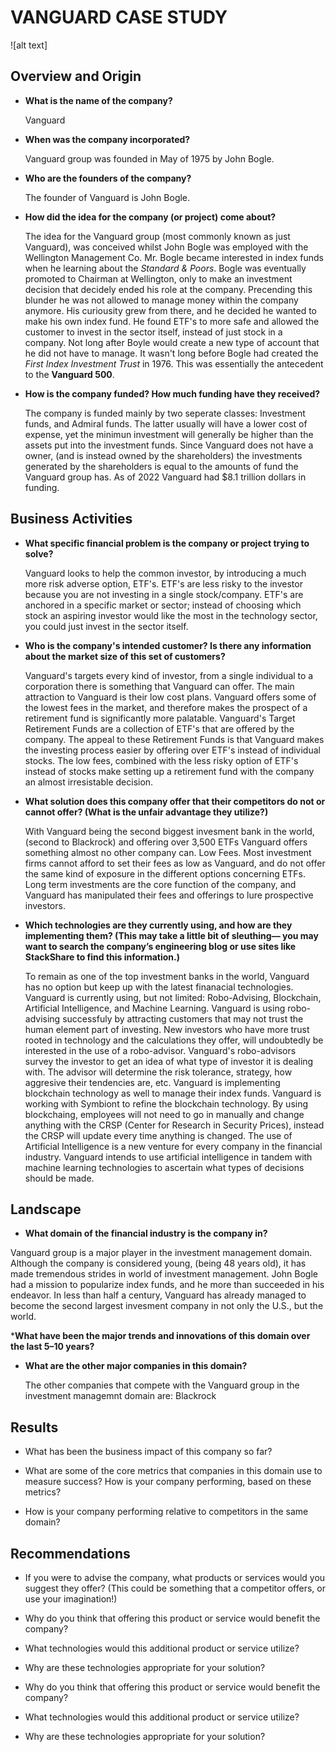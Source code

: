 # VANGUARD CASE STUDY

![alt text]

## Overview and Origin

* __What is the name of the company?__

    Vanguard
  
* __When was the company incorporated?__

     Vanguard group was founded in May of 1975 by John Bogle.

* __Who are the founders of the company?__

    The founder of Vanguard is John Bogle.

* __How did the idea for the company (or project) come about?__

    The idea for the Vanguard group (most commonly known as just Vanguard), was conceived whilst John Bogle was employed with the Wellington Management Co. Mr. Bogle became interested in index funds when he learning about the *Standard & Poors*. Bogle was eventually promoted to Chairman at Wellington, only to make an investment decision that decidely ended his role at the company. Precending this blunder he was not allowed to manage money within the company anymore. His curiousity grew from there, and he decided he wanted to make his own index fund. He found ETF's to more safe and allowed the customer to invest in the sector itself, instead of just stock in a company. Not long after Boyle would create a new type of account that he did not have to manage. It wasn't long before Bogle had created the _First Index Investment Trust_ in 1976. This was essentially the antecedent to the **Vanguard 500**.
 
* __How is the company funded? How much funding have they received?__

  The company is funded mainly by two seperate classes: Investment funds, and Admiral funds. The latter usually will have a lower cost of expense, yet the minimun investment will generally be higher than the assets put into the investment funds. Since Vanguard does not have a owner, (and is instead owned by the shareholders) the investments generated by the shareholders is equal to the amounts of fund the Vanguard group has. As of 2022 Vanguard had $8.1 trillion dollars in funding.

## Business Activities

* __What specific financial problem is the company or project trying to solve?__

    Vanguard looks to help the common investor, by introducing a much more risk adverse option, ETF's. ETF's are less risky to the investor because you are not investing in a single stock/company. ETF's are anchored in a specific market or sector; instead of choosing which stock an aspiring investor would like the most in the technology sector, you could just invest in the sector itself.

* __Who is the company's intended customer?  Is there any information about the market size of this set of customers?__

    Vanguard's targets every kind of investor, from a single individual to a corporation there is something that Vanguard can offer. The main attraction to Vanguard is their low cost plans. Vanguard offers some of the lowest fees in the market, and therefore makes the prospect of a retirement fund is significantly more palatable. Vanguard's Target Retirement Funds are a collection of ETF's that are offered by the company. The appeal to these Retirement Funds is that Vanguard makes the investing process easier by offering over ETF's instead of individual stocks. The low fees, combined with the less risky option of ETF's instead of stocks make setting up a retirement fund with the company an almost irresistable decision.

* __What solution does this company offer that their competitors do not or cannot offer? (What is the unfair advantage they utilize?)__

    With Vanguard being the second biggest invesment bank in the world, (second to Blackrock) and offering over 3,500 ETFs Vanguard offers something almost no other company can. Low Fees. Most investment firms cannot afford to set their fees as low as Vanguard, and do not offer the same kind of exposure in the different options concerning ETFs. Long term investments are the core function of the company, and Vanguard has manipulated their fees and offerings to lure prospective investors.  

* __Which technologies are they currently using, and how are they implementing them? (This may take a little bit of sleuthing–– you may want to search the company’s engineering blog or use sites like StackShare to find this information.)__

  To remain as one of the top investment banks in the world, Vanguard has no option but keep up with the latest finanacial technologies. Vanguard is currently using, but not limited: Robo-Advising, Blockchain, Artificial Intelligence, and Machine Learning. Vanguard is using robo-advising successfuly by attracting customers that may not trust the human element part of investing. New investors who have more trust rooted in technology and the calculations they offer, will undoubtedly be interested in the use of a robo-advisor. Vanguard's robo-advisors survey the investor to get an idea of what type of investor it is dealing with. The advisor will determine the risk tolerance, strategy, how aggresive their tendencies are, etc. Vanguard is implementing blockchain technology as well to manage their index funds. Vanguard is working with Symbiont to refine the blockchain technology. By using blockchaing, employees will not need to go in manually and change anything with the CRSP (Center for Research in Security Prices), instead the CRSP will update every time anything is changed. The use of Artificial Intelligence is a new venture for every company in the financial industry. Vanguard intends to use artificial intelligence in tandem with machine learning technologies to ascertain what types of decisions should be made. 


## Landscape

* __What domain of the financial industry is the company in?__

Vanguard group is a major player in the investment management domain. Although the company is considered young, (being 48 years old), it has made tremendous strides in world of investment management. John Bogle had a mission to popularize index funds, and he more than succeeded in his endeavor. In less than half a century, Vanguard has already managed to become the second largest invesment company in not only the U.S., but the world. 

*__What have been the major trends and innovations of this domain over the last 5–10 years?__



* __What are the other major companies in this domain?__

  The other companies that compete with the Vanguard group in the investment managemnt domain are: Blackrock


## Results

* What has been the business impact of this company so far?

* What are some of the core metrics that companies in this domain use to measure success? How is your company performing, based on these metrics?

* How is your company performing relative to competitors in the same domain?


## Recommendations

* If you were to advise the company, what products or services would you suggest they offer? (This could be something that a competitor offers, or use your imagination!)

* Why do you think that offering this product or service would benefit the company?

* What technologies would this additional product or service utilize?

* Why are these technologies appropriate for your solution?


* Why do you think that offering this product or service would benefit the company?

* What technologies would this additional product or service utilize?

* Why are these technologies appropriate for your solution?
